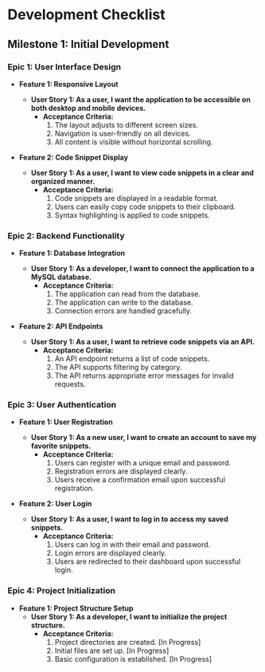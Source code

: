 # Development Checklist

## Milestone 1: Initial Development

### Epic 1: User Interface Design
- **Feature 1: Responsive Layout**
  - **User Story 1: As a user, I want the application to be accessible on both desktop and mobile devices.**
    - **Acceptance Criteria:**
      1. The layout adjusts to different screen sizes.
      2. Navigation is user-friendly on all devices.
      3. All content is visible without horizontal scrolling.

- **Feature 2: Code Snippet Display**
  - **User Story 1: As a user, I want to view code snippets in a clear and organized manner.**
    - **Acceptance Criteria:**
      1. Code snippets are displayed in a readable format.
      2. Users can easily copy code snippets to their clipboard.
      3. Syntax highlighting is applied to code snippets.

### Epic 2: Backend Functionality
- **Feature 1: Database Integration**
  - **User Story 1: As a developer, I want to connect the application to a MySQL database.**
    - **Acceptance Criteria:**
      1. The application can read from the database.
      2. The application can write to the database.
      3. Connection errors are handled gracefully.

- **Feature 2: API Endpoints**
  - **User Story 1: As a user, I want to retrieve code snippets via an API.**
    - **Acceptance Criteria:**
      1. An API endpoint returns a list of code snippets.
      2. The API supports filtering by category.
      3. The API returns appropriate error messages for invalid requests.

### Epic 3: User Authentication
- **Feature 1: User Registration**
  - **User Story 1: As a new user, I want to create an account to save my favorite snippets.**
    - **Acceptance Criteria:**
      1. Users can register with a unique email and password.
      2. Registration errors are displayed clearly.
      3. Users receive a confirmation email upon successful registration.

- **Feature 2: User Login**
  - **User Story 1: As a user, I want to log in to access my saved snippets.**
    - **Acceptance Criteria:**
      1. Users can log in with their email and password.
      2. Login errors are displayed clearly.
      3. Users are redirected to their dashboard upon successful login.

### Epic 4: Project Initialization
- **Feature 1: Project Structure Setup**
  - **User Story 1: As a developer, I want to initialize the project structure.**
    - **Acceptance Criteria:**
      1. Project directories are created. [In Progress]
      2. Initial files are set up. [In Progress]
      3. Basic configuration is established. [In Progress]
